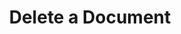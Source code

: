 ---
title: Delete a Document
excerpt: >-
  Delete a document that has been previously submitted to DocuPanda for
  processing.
api:
  file: openapi (2).json
  operationId: delete_document
hidden: false
---